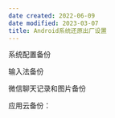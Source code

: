 ```yaml
---
date created: 2022-06-09
date modified: 2023-03-07
title: Android系统还原出厂设置
---
```


系统配置备份

输入法备份

微信聊天记录和图片备份

应用云备份：
